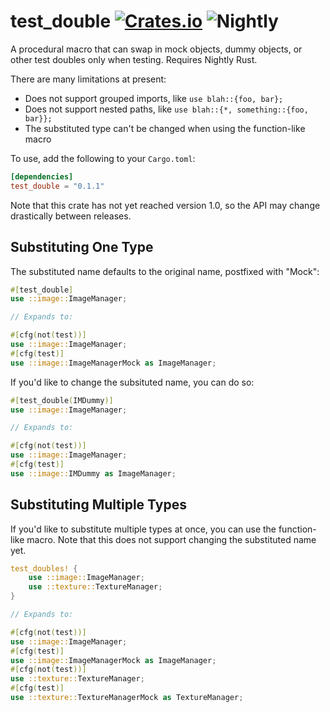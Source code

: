 test_double [![Crates.io](https://img.shields.io/crates/v/test_double.svg)](https://crates.io/crates/test_double) ![Nightly](https://img.shields.io/badge/rustc-nightly-red.svg)
==================================================================

A procedural macro that can swap in mock objects, dummy objects, or other test doubles only when testing. Requires Nightly Rust.

There are many limitations at present:

- Does not support grouped imports, like `use blah::{foo, bar};`
- Does not support nested paths, like `use blah::{*, something::{foo, bar}};`
- The substituted type can't be changed when using the function-like macro

To use, add the following to your `Cargo.toml`:

```toml
[dependencies]
test_double = "0.1.1"
```

Note that this crate has not yet reached version 1.0, so the API may change drastically between releases.

## Substituting One Type

The substituted name defaults to the original name, postfixed with "Mock":

```rust
#[test_double]
use ::image::ImageManager;

// Expands to:

#[cfg(not(test))]
use ::image::ImageManager;
#[cfg(test)]
use ::image::ImageManagerMock as ImageManager;
```

If you'd like to change the subsituted name, you can do so:

```rust
#[test_double(IMDummy)]
use ::image::ImageManager;

// Expands to:

#[cfg(not(test))]
use ::image::ImageManager;
#[cfg(test)]
use ::image::IMDummy as ImageManager;
```


## Substituting Multiple Types

If you'd like to substitute multiple types at once, you can use the function-like macro. Note that this does not support changing the substituted name yet.

```rust
test_doubles! {
    use ::image::ImageManager;
    use ::texture::TextureManager;
}

// Expands to:

#[cfg(not(test))]
use ::image::ImageManager;
#[cfg(test)]
use ::image::ImageManagerMock as ImageManager;
#[cfg(not(test))]
use ::texture::TextureManager;
#[cfg(test)]
use ::texture::TextureManagerMock as TextureManager;
```